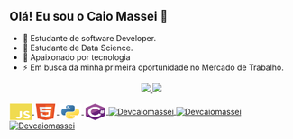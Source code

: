 ## Olá! Eu sou o Caio Massei 👋


- 🔭 Estudante de software Developer.
- 🌱 Estudante de Data Science.
- 🔭 Apaixonado por tecnologia
- ⚡ Em busca da minha primeira oportunidade no Mercado de Trabalho.


<div align="center">
  <a href="https://github.com/devcaiomassei">
  <img height="180em" src="https://github-readme-stats.vercel.app/api?username=devcaiomassei&show_icons=true&theme=cobalt&include_all_commits=true&count_private=true"/>
  <img height="180em" src="https://github-readme-stats.vercel.app/api/top-langs/?username=devcaiomassei&layout=compact&langs_count=7&theme=cobalt"/>
</div>

<div style="display: inline_block"><br>
  <img align="center" alt="devcaiomassei" height="30" width="40" src="https://raw.githubusercontent.com/devicons/devicon/master/icons/javascript/javascript-plain.svg">
 <img align="center" alt="devcaiomassei" height="30" width="40" src="https://raw.githubusercontent.com/devicons/devicon/master/icons/html5/html5-original.svg">
  <img align="center" alt="Devvcaiomassei" height="30" width="40" src="https://raw.githubusercontent.com/devicons/devicon/master/icons/python/python-original.svg">
<img align="center" alt="Devcaiomassei" height="30" width="40" src="https://raw.githubusercontent.com/devicons/devicon/master/icons/csharp/csharp-original.svg"
  <img align="center" alt="Devcaiomassei" height="30" width="40" src="https://cdn.jsdelivr.net/gh/devicons/devicon/icons/github/github-original.svg" />
    <img align="center" alt="Devcaiomassei" height="30" width="40" src="https://cdn.jsdelivr.net/gh/devicons/devicon/icons/java/java-original.svg" />
      <img align="center" alt="Devcaiomassei" height="30" width="40" src="https://cdn.jsdelivr.net/gh/devicons/devicon/icons/spring/spring-original.svg" />
       <img align="center" alt="Devcaiomassei" height="30" width="40" src="https://cdn.jsdelivr.net/gh/devicons/devicon/icons/mysql/mysql-original.svg" />

